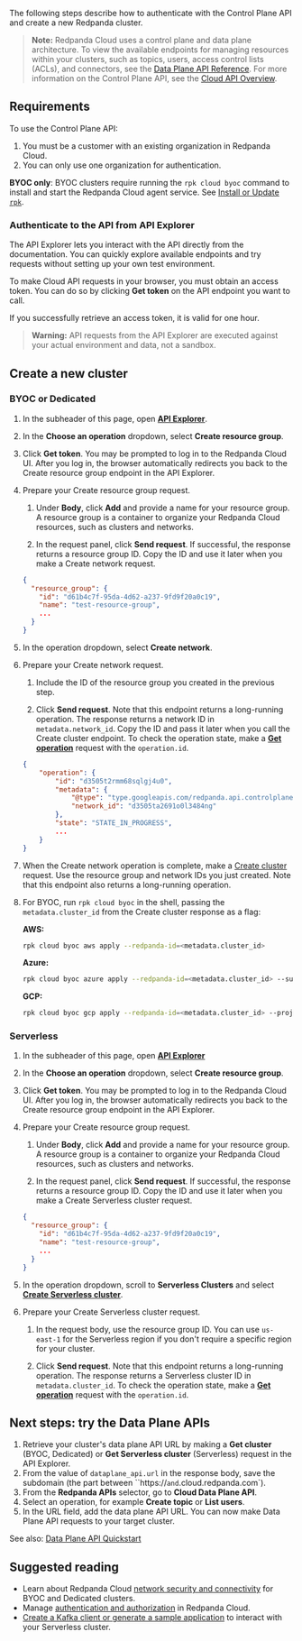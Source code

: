 The following steps describe how to authenticate with the Control Plane API and create a new Redpanda cluster.

> **Note:** Redpanda Cloud uses a control plane and data plane architecture. 
To view the available endpoints for managing resources within your clusters, such as topics, users, access control lists (ACLs), and connectors, see the [Data Plane API Reference](/api/doc/cloud-dataplane). For more information on the Control Plane API, see the [Cloud API Overview](#topic-cloud-api-overview).

## Requirements

To use the Control Plane API:

1. You must be a customer with an existing organization in Redpanda Cloud.
2. You can only use one organization for authentication.

**BYOC only**: BYOC clusters require running the `rpk cloud byoc` command to install and start the Redpanda Cloud agent service. See [Install or Update `rpk`](https://docs.redpanda.com/redpanda-cloud/manage/rpk/rpk-install).

### Authenticate to the API from API Explorer

The API Explorer lets you interact with the API directly from the documentation. You can quickly explore available endpoints and try requests without setting up your own test environment.

To make Cloud API requests in your browser, you must obtain an access token. You can do so by clicking **Get token** on the API endpoint you want to call.

If you successfully retrieve an access token, it is valid for one hour.

> **Warning:** API requests from the API Explorer are executed against your actual environment and data, not a sandbox.

## Create a new cluster

### BYOC or Dedicated

1. In the subheader of this page, open [**API Explorer**](/api/doc/cloud-controlplane/explorer).

1. In the **Choose an operation** dropdown, select **Create resource group**.

1. Click **Get token**. You may be prompted to log in to the Redpanda Cloud UI. After you log in, the browser automatically redirects you back to the Create resource group endpoint in the API Explorer.

1. Prepare your Create resource group request.

    1. Under **Body**, click **Add** and provide a name for your resource group. A resource group is a container to organize your Redpanda Cloud resources, such as clusters and networks.

    1. In the request panel, click **Send request**. If successful, the response returns a resource group ID. Copy the ID and use it later when you make a Create network request.

    ```json
    {
      "resource_group": {
        "id": "d61b4c7f-95da-4d62-a237-9fd9f20a0c19",
        "name": "test-resource-group",
        ...
      }
    }
    ```

1. In the operation dropdown, select **Create network**.

1. Prepare your Create network request.

    1. Include the ID of the resource group you created in the previous step. 
    
    1. Click **Send request**. Note that this endpoint returns a long-running operation. The response returns a network ID in `metadata.network_id`. Copy the ID and pass it later when you call the Create cluster endpoint. To check the operation state, make a [**Get operation**](/api/doc/cloud-controlplane/explorer/operation/operation-operationservice_getoperation) request with the `operation.id`.

    ```json
    {
        "operation": {
            "id": "d3505t2rmm68sqlgj4u0",
            "metadata": {
                "@type": "type.googleapis.com/redpanda.api.controlplane.v1.CreateNetworkMetadata",
                "network_id": "d3505ta2691o0l3484ng"
            },
            "state": "STATE_IN_PROGRESS",
            ...
        }
    }
    ```

1. When the Create network operation is complete, make a [Create cluster](/api/doc/cloud-controlplane/explorer/operation/operation-clusterservice_createcluster) request. Use the resource group and network IDs you just created. Note that this endpoint also returns a long-running operation.

1. For BYOC, run `rpk cloud byoc` in the shell, passing the `metadata.cluster_id` from the Create cluster response as a flag:

   **AWS:**
   ```bash
   rpk cloud byoc aws apply --redpanda-id=<metadata.cluster_id>
   ```
   **Azure:**
   ```bash
   rpk cloud byoc azure apply --redpanda-id=<metadata.cluster_id> --subscription-id=<redpanda-cluster-azure-subscription-id>
   ```
   **GCP:**
   ```bash
   rpk cloud byoc gcp apply --redpanda-id=<metadata.cluster_id> --project-id=<gcp-project-id>
   ```

### Serverless

1. In the subheader of this page, open [**API Explorer**](/api/doc/cloud-controlplane/explorer)

1. In the **Choose an operation** dropdown, select **Create resource group**.

1. Click **Get token**. You may be prompted to log in to the Redpanda Cloud UI. After you log in, the browser automatically redirects you back to the Create resource group endpoint in the API Explorer.

1. Prepare your Create resource group request.

    1. Under **Body**, click **Add** and provide a name for your resource group. A resource group is a container to organize your Redpanda Cloud resources, such as clusters and networks.
    
    1. In the request panel, click **Send request**. If successful, the response returns a resource group ID. Copy the ID and use it later when you make a Create Serverless cluster request.

    ```json
    {
      "resource_group": {
        "id": "d61b4c7f-95da-4d62-a237-9fd9f20a0c19",
        "name": "test-resource-group",
        ...
      }
    }
    ```

1. In the operation dropdown, scroll to **Serverless Clusters** and select [**Create Serverless cluster**](/api/doc/cloud-controlplane/explorer/operation/operation-serverlessclusterservice_createserverlesscluster).

1. Prepare your Create Serverless cluster request.
    
    1. In the request body, use the resource group ID. You can use `us-east-1` for the Serverless region if you don't require a specific region for your cluster.
    
    1. Click **Send request**. Note that this endpoint returns a long-running operation. The response returns a Serverless cluster ID in `metadata.cluster_id`. To check the operation state, make a [**Get operation**](/api/doc/cloud-controlplane/explorer/operation/operation-operationservice_getoperation) request with the `operation.id`.

## Next steps: try the Data Plane APIs

1. Retrieve your cluster's data plane API URL by making a **Get cluster** (BYOC, Dedicated) or **Get Serverless cluster** (Serverless) request in the API Explorer.
1. From the value of `dataplane_api.url` in the response body, save the subdomain (the part between ``https://` and `.cloud.redpanda.com`).
1. From the **Redpanda APIs** selector, go to **Cloud Data Plane API**.
1. Select an operation, for example **Create topic** or **List users**. 
1. In the URL field, add the data plane API URL. You can now make Data Plane API requests to your target cluster.

See also: [Data Plane API Quickstart](/api/doc/cloud-dataplane/topic/topic-quickstart)

## Suggested reading

- Learn about Redpanda Cloud [network security and connectivity](https://docs.redpanda.com/redpanda-cloud/networking/) for BYOC and Dedicated clusters.
- Manage [authentication and authorization](https://docs.redpanda.com/redpanda-cloud/security/authorization/) in Redpanda Cloud.
- [Create a Kafka client or generate a sample application](https://docs.redpanda.com/redpanda-cloud/get-started/cluster-types/serverless/#connect-with-your-cluster) to interact with your Serverless cluster.
